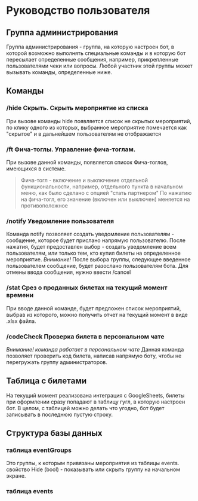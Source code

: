 # Руководство пользователя

## Группа администрирования
Группа администрирования - группа, на которую настроен бот, в которой возможно выполнять специальные команды и в которую бот пересылает определенные сообщения, например, прикрепленные пользователями чеки или вопросы. Любой участник этой группы может вызывать команды, определенные ниже. 

## Команды
### /hide Скрыть. Скрыть мероприятие из списка
При вызове команды hide появляется список не скрытых мероприятий, по клику одного из которых, выбранное мероприятие  помечается как "скрытое" и в дальнейшем пользователям не отображается

### /ft Фича-тоглы. Управление фича-тоглам.
При вызове данной команды, появляется список Фича-тоглов, имеющихся в системе.  
> Фича-тогл - включение и выключение отдельной функциональности, например, отдельного пункта в начальном меню, как было сделано с опцией "стать партнером"
По нажатию на фича-тогл, его значение (включен или выключен) меняется на противоположное

### /notify Уведомление пользователя
Команда notify позволяет создать уведомление пользователям - сообщение, которое будет прислано напрямую пользователю. После нажатия, будет предоставлен выбор - создать уведомление всем пользователям, или только тем, кто купил билеты на определенное мероприятие. 
*Внимание!* После выбора группы, следующее введенное пользователем сообщение, будет разослано пользователям бота. Для отмены ввода сообщения, нужно ввести /cancel

### /stat Срез о проданных билетах на текущий момент времени
При вводе данной команде, будет предложен список мероприятий, выбрав из которого, можно получить отчет на текущий момент в виде .xlsx файла. 

### /codeCheck Проверка билета в персональном чате
*Внимание! команда работает в персональном чате*
Данная команда позволяет проверить код билета, написав напрямую боту, чтобы не перегружать группу администраторов. 

## Таблица с билетами
На текущий момент реализована интеграция с GoogleSheets, билеты при оформлении сразу попадают в таблицу гугл, в которую настроен бот. В целом, с таблицей можно делать что угодно, бот будет записывать в последнюю пустую строку. 

## Структура базы данных 
### таблица eventGroups
Это группы, к которым привязаны мероприятия из таблицы events.  свойство Hide (bool) - показывать или скрыть группу на начальном экране.

### таблица events
